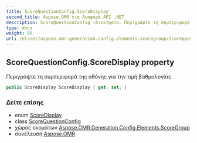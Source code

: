 ```yaml
---
title: ScoreQuestionConfig.ScoreDisplay
second_title: Aspose.OMR για Αναφορά API .NET
description: ScoreQuestionConfig ιδιοκτησία. Περιγράψτε τη συμπεριφορά της οθόνης για την τιμή βαθμολογίας.
type: docs
weight: 80
url: /el/net/aspose.omr.generation.config.elements.scoregroup/scorequestionconfig/scoredisplay/
---
```

## ScoreQuestionConfig.ScoreDisplay property

Περιγράψτε τη συμπεριφορά της οθόνης για την τιμή βαθμολογίας.

```csharp
public ScoreDisplay ScoreDisplay { get; set; }
```

### Δείτε επίσης

* enum [ScoreDisplay](../../../aspose.omr.generation.config.enums/scoredisplay/)
* class [ScoreQuestionConfig](../)
* χώρος ονομάτων [Aspose.OMR.Generation.Config.Elements.ScoreGroup](../../scorequestionconfig/)
* συνέλευση [Aspose.OMR](../../../)


